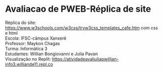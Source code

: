# Avaliacao de PWEB-Réplica de site
Réplica do site: https://www.w3schools.com/w3css/tryw3css_templates_cafe.htm com css e html                              
Escola: IFSC-câmpus Xanxerê                                         
Professor: Maykon Chagas                                       
Turma: Informática 3                          
Estudantes: Willian Bongiovanni e Julia Pavan                                    
Visualização no Replit: https://atividadeavaljuliapwillian-info3.williande11.repl.co
